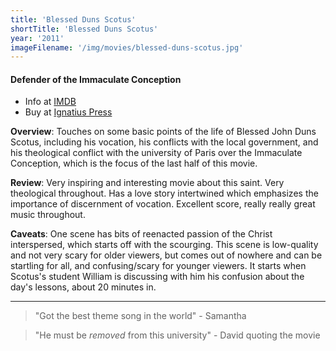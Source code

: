 ```yaml
---
title: 'Blessed Duns Scotus'
shortTitle: 'Blessed Duns Scotus'
year: '2011'
imageFilename: '/img/movies/blessed-duns-scotus.jpg'
---
```


#### Defender of the Immaculate Conception

* Info at [IMDB](https://www.imdb.com/title/tt1872050/)
* Buy at [Ignatius Press](https://www.ignatius.com/Blessed-Duns-Scotus-P35.aspx)

**Overview**: Touches on some basic points of the life of Blessed John Duns Scotus, including his vocation, his conflicts with the local government, and his theological conflict with the university of Paris over the Immaculate Conception, which is the focus of the last half of this movie.

**Review**: Very inspiring and interesting movie about this saint. Very theological throughout. Has a love story intertwined which emphasizes the importance of discernment of vocation. Excellent score, really really great music throughout.

**Caveats**: One scene has bits of reenacted passion of the Christ interspersed, which starts off with the scourging. This scene is low-quality and not very scary for older viewers, but comes out of nowhere and can be startling for all, and confusing/scary for younger viewers. It starts when Scotus's student William is discussing with him his confusion about the day's lessons, about 20 minutes in.

---

> "Got the best theme song in the world" - Samantha

> "He must be *removed* from this university" - David quoting the movie